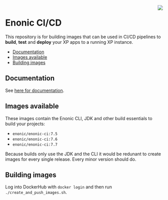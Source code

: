 <img align="right" src="https://raw.githubusercontent.com/enonic/xp/master/misc/logo.png">
<h1>Enonic CI/CD</h1>

This repository is for building images that can be used in CI/CD pipelines to **build**, **test** and **deploy** your XP apps to a running XP instance.

- [Documentation](#documentation)
- [Images available](#images-available)
- [Building images](#building-images)

## Documentation

See [here for documentation](./docs/index.adoc).

## Images available

These images contain the Enonic CLI, JDK and other build essentials to build your projects:

- `enonic/enonic-ci:7.5`
- `enonic/enonic-ci:7.6`
- `enonic/enonic-ci:7.7`

Because builds only use the JDK and the CLI it would be redunant to create images for every single release. Every minor version should do.

## Building images

Log into DockerHub with `docker login` and then run `./create_and_push_images.sh`.
